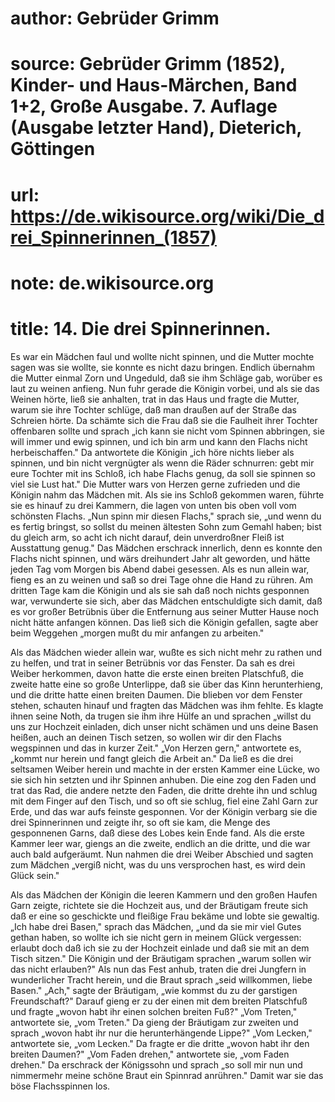 # author: Gebrüder Grimm
# source: Gebrüder Grimm (1852), Kinder- und Haus-Märchen, Band 1+2, Große Ausgabe. 7. Auflage (Ausgabe letzter Hand), Dieterich, Göttingen
# url: https://de.wikisource.org/wiki/Die_drei_Spinnerinnen_(1857)
# note: de.wikisource.org
# title: 14. Die drei Spinnerinnen.

Es war ein Mädchen faul und wollte nicht spinnen, und die Mutter mochte sagen was sie wollte, sie konnte es nicht dazu bringen. Endlich übernahm die Mutter einmal Zorn und Ungeduld, daß sie ihm Schläge gab, worüber es laut zu weinen anfieng. Nun fuhr gerade die Königin vorbei, und als sie das Weinen hörte, ließ sie anhalten, trat in das Haus und fragte die Mutter, warum sie ihre Tochter schlüge, daß man draußen auf der Straße das Schreien hörte. Da schämte sich die Frau daß sie die Faulheit ihrer Tochter offenbaren sollte und sprach „ich kann sie nicht vom Spinnen abbringen, sie will immer und ewig spinnen, und ich bin arm und kann den Flachs nicht herbeischaffen." Da antwortete die Königin „ich höre nichts lieber als spinnen, und bin nicht vergnügter als wenn die Räder schnurren: gebt mir eure Tochter mit ins Schloß, ich habe Flachs genug, da soll sie spinnen so viel sie Lust hat." Die Mutter wars von Herzen gerne zufrieden und die Königin nahm das Mädchen mit. Als sie ins Schloß gekommen waren, führte sie es hinauf zu drei Kammern, die lagen von unten bis oben voll vom schönsten Flachs. „Nun spinn mir diesen Flachs," sprach sie, „und wenn du es fertig bringst, so sollst du meinen ältesten Sohn zum Gemahl haben; bist du gleich arm, so acht ich nicht darauf, dein unverdroßner Fleiß ist Ausstattung genug." Das Mädchen erschrack innerlich, denn es konnte den Flachs nicht spinnen, und wärs dreihundert Jahr alt geworden, und hätte jeden Tag vom Morgen bis Abend dabei gesessen. Als  es nun allein war, fieng es an zu weinen und saß so drei Tage ohne die Hand zu rühren. Am dritten Tage kam die Königin und als sie sah daß noch nichts gesponnen war, verwunderte sie sich, aber das Mädchen entschuldigte sich damit, daß es vor großer Betrübnis über die Entfernung aus seiner Mutter Hause noch nicht hätte anfangen können. Das ließ sich die Königin gefallen, sagte aber beim Weggehen „morgen mußt du mir anfangen zu arbeiten." 

Als das Mädchen wieder allein war, wußte es sich nicht mehr zu rathen und zu helfen, und trat in seiner Betrübnis vor das Fenster. Da sah es drei Weiber herkommen, davon hatte die erste einen breiten Platschfuß, die zweite hatte eine so große Unterlippe, daß sie über das Kinn herunterhieng, und die dritte hatte einen breiten Daumen. Die blieben vor dem Fenster stehen, schauten hinauf und fragten das Mädchen was ihm fehlte. Es klagte ihnen seine Noth, da trugen sie ihm ihre Hülfe an und sprachen „willst du uns zur Hochzeit einladen, dich unser nicht schämen und uns deine Basen heißen, auch an deinen Tisch setzen, so wollen wir dir den Flachs wegspinnen und das in kurzer Zeit." „Von Herzen gern," antwortete es, „kommt nur herein und fangt gleich die Arbeit an." Da ließ es die drei seltsamen Weiber herein und machte in der ersten Kammer eine Lücke, wo sie sich hin setzten und ihr Spinnen anhuben. Die eine zog den Faden und trat das Rad, die andere netzte den Faden, die dritte drehte ihn und schlug mit dem Finger auf den Tisch, und so oft sie schlug, fiel eine Zahl Garn zur Erde, und das war aufs feinste gesponnen. Vor der Königin verbarg sie die drei Spinnerinnen und zeigte ihr, so oft sie kam, die Menge des gesponnenen Garns, daß diese des Lobes kein Ende fand. Als die erste Kammer leer war, giengs an die zweite, endlich an die dritte, und die war auch bald aufgeräumt. Nun nahmen die drei Weiber Abschied und sagten zum  Mädchen „vergiß nicht, was du uns versprochen hast, es wird dein Glück sein." 

Als das Mädchen der Königin die leeren Kammern und den großen Haufen Garn zeigte, richtete sie die Hochzeit aus, und der Bräutigam freute sich daß er eine so geschickte und fleißige Frau bekäme und lobte sie gewaltig. „Ich habe drei Basen," sprach das Mädchen, „und da sie mir viel Gutes gethan haben, so wollte ich sie nicht gern in meinem Glück vergessen: erlaubt doch daß ich sie zu der Hochzeit einlade und daß sie mit an dem Tisch sitzen." Die Königin und der Bräutigam sprachen „warum sollen wir das nicht erlauben?" Als nun das Fest anhub, traten die drei Jungfern in wunderlicher Tracht herein, und die Braut sprach „seid willkommen, liebe Basen." „Ach," sagte der Bräutigam, „wie kommst du zu der garstigen Freundschaft?" Darauf gieng er zu der einen mit dem breiten Platschfuß und fragte „wovon habt ihr einen solchen breiten Fuß?" „Vom Treten," antwortete sie, „vom Treten." Da gieng der Bräutigam zur zweiten und sprach „wovon habt ihr nur die herunterhängende Lippe?" „Vom Lecken," antwortete sie, „vom Lecken." Da fragte er die dritte „wovon habt ihr den breiten Daumen?" „Vom Faden drehen," antwortete sie, „vom Faden drehen." Da erschrack der Königssohn und sprach „so soll mir nun und nimmermehr meine schöne Braut ein Spinnrad anrühren." Damit war sie das böse Flachsspinnen los. 


